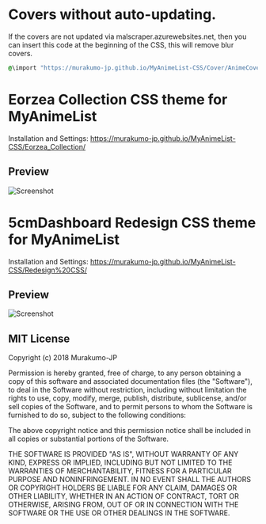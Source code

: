 # Covers without auto-updating.

If the covers are not updated via malscraper.azurewebsites.net, then you can insert this code at the beginning of the CSS, this will remove blur covers.

```css
@\import "https://murakumo-jp.github.io/MyAnimeList-CSS/Cover/AnimeCover.css";
```

# Eorzea Collection CSS theme for MyAnimeList

Installation and Settings: https://murakumo-jp.github.io/MyAnimeList-CSS/Eorzea_Collection/

## Preview

![Screenshot](Eorzea_Collection/preview/Snapshot.png?raw=true)

# 5cmDashboard Redesign CSS theme for MyAnimeList

Installation and Settings: https://murakumo-jp.github.io/MyAnimeList-CSS/Redesign%20CSS/

## Preview

![Screenshot](Redesign%20CSS/5cmDashboard/5cmDashboard_Redesign_Snapshot.jpg?raw=true)

## MIT License

Copyright (c) 2018 Murakumo-JP

Permission is hereby granted, free of charge, to any person obtaining a copy
of this software and associated documentation files (the "Software"), to deal
in the Software without restriction, including without limitation the rights
to use, copy, modify, merge, publish, distribute, sublicense, and/or sell
copies of the Software, and to permit persons to whom the Software is
furnished to do so, subject to the following conditions:

The above copyright notice and this permission notice shall be included in all
copies or substantial portions of the Software.

THE SOFTWARE IS PROVIDED "AS IS", WITHOUT WARRANTY OF ANY KIND, EXPRESS OR
IMPLIED, INCLUDING BUT NOT LIMITED TO THE WARRANTIES OF MERCHANTABILITY,
FITNESS FOR A PARTICULAR PURPOSE AND NONINFRINGEMENT. IN NO EVENT SHALL THE
AUTHORS OR COPYRIGHT HOLDERS BE LIABLE FOR ANY CLAIM, DAMAGES OR OTHER
LIABILITY, WHETHER IN AN ACTION OF CONTRACT, TORT OR OTHERWISE, ARISING FROM,
OUT OF OR IN CONNECTION WITH THE SOFTWARE OR THE USE OR OTHER DEALINGS IN THE
SOFTWARE.
